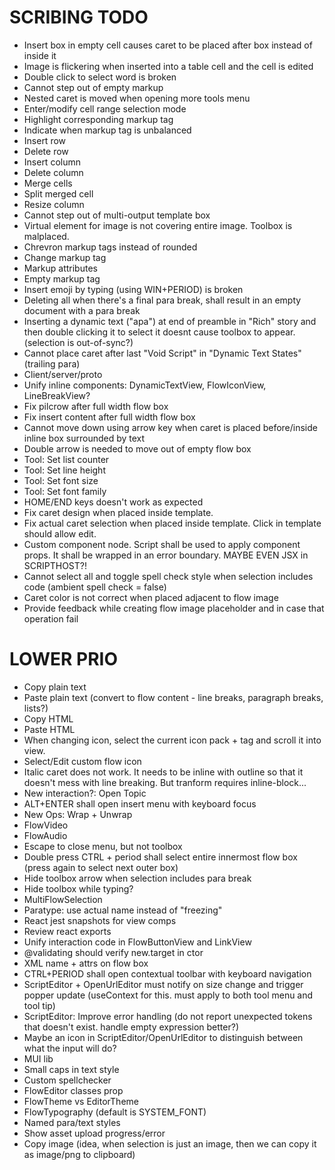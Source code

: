 SCRIBING TODO
=============
- Insert box in empty cell causes caret to be placed after box instead of inside it
- Image is flickering when inserted into a table cell and the cell is edited
- Double click to select word is broken
- Cannot step out of empty markup
- Nested caret is moved when opening more tools menu
- Enter/modify cell range selection mode
- Highlight corresponding markup tag
- Indicate when markup tag is unbalanced
- Insert row
- Delete row
- Insert column
- Delete column
- Merge cells
- Split merged cell
- Resize column
- Cannot step out of multi-output template box
- Virtual element for image is not covering entire image. Toolbox is malplaced.
- Chrevron markup tags instead of rounded
- Change markup tag
- Markup attributes
- Empty markup tag
- Insert emoji by typing (using WIN+PERIOD) is broken
- Deleting all when there's a final para break, shall result in an empty document with a para break
- Inserting a dynamic text ("apa") at end of preamble in "Rich" story and then double clicking it to select it doesnt cause toolbox to appear. (selection is out-of-sync?)
- Cannot place caret after last "Void Script" in "Dynamic Text States" (trailing para)
- Client/server/proto
- Unify inline components: DynamicTextView, FlowIconView, LineBreakView?
- Fix pilcrow after full width flow box
- Fix insert content after full width flow box
- Cannot move down using arrow key when caret is placed before/inside inline box surrounded by text
- Double arrow is needed to move out of empty flow box
- Tool: Set list counter
- Tool: Set line height
- Tool: Set font size
- Tool: Set font family
- HOME/END keys doesn't work as expected
- Fix caret design when placed inside template.
- Fix actual caret selection when placed inside template. Click in template should allow edit.
- Custom component node. Script shall be used to apply component props. It shall be wrapped in an error boundary. MAYBE EVEN JSX in SCRIPTHOST?!
- Cannot select all and toggle spell check style when selection includes code (ambient spell check = false)
- Caret color is not correct when placed adjacent to flow image
- Provide feedback while creating flow image placeholder and in case that operation fail

LOWER PRIO
==========
- Copy plain text
- Paste plain text (convert to flow content - line breaks, paragraph breaks, lists?)
- Copy HTML
- Paste HTML
- When changing icon, select the current icon pack + tag and scroll it into view.
- Select/Edit custom flow icon
- Italic caret does not work. It needs to be inline with outline so that it doesn't mess with line breaking. But tranform requires inline-block...
- New interaction?: Open Topic
- ALT+ENTER shall open insert menu with keyboard focus
- New Ops: Wrap + Unwrap
- FlowVideo
- FlowAudio
- Escape to close menu, but not toolbox
- Double press CTRL + period shall select entire innermost flow box (press again to select next outer box)
- Hide toolbox arrow when selection includes para break
- Hide toolbox while typing?
- MultiFlowSelection
- Paratype: use actual name instead of "freezing"
- React jest snapshots for view comps
- Review react exports
- Unify interaction code in FlowButtonView and LinkView
- @validating should verify new.target in ctor
- XML name + attrs on flow box
- CTRL+PERIOD shall open contextual toolbar with keyboard navigation
- ScriptEditor + OpenUrlEditor must notify on size change and trigger popper update (useContext for this. must apply to both tool menu and tool tip)
- ScriptEditor: Improve error handling (do not report unexpected tokens that doesn't exist. handle empty expression better?)
- Maybe an icon in ScriptEditor/OpenUrlEditor to distinguish between what the input will do?
- MUI lib
- Small caps in text style
- Custom spellchecker
- FlowEditor classes prop
- FlowTheme vs EditorTheme
- FlowTypography (default is SYSTEM_FONT)
- Named para/text styles
- Show asset upload progress/error
- Copy image (idea, when selection is just an image, then we can copy it as image/png to clipboard)
